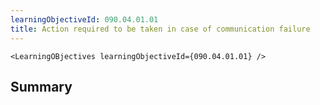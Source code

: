 ```yaml
---
learningObjectiveId: 090.04.01.01
title: Action required to be taken in case of communication failure
---
```


```tsx eval
<LearningOBjectives learningObjectiveId={090.04.01.01} />
```

## Summary

